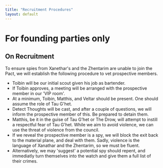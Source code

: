 ```yaml
---
title: "Recruitment Procedures"
layout: default
---
```


# For founding parties only

## On Recruitment

To ensure spies from Xanethar's and the Zhentarim are unable to join the Pact, we will establish the following procedure to vet prospective members.
- Toibin will be our initial scout given his job as bartender.
- If Toibin approves, a meeting will be arranged with the prospective member in our 'VIP room'.
- At a minimum, Toibin, Matthis, and Veltar should be present. One should assume the role of Tau G'het.
- Detect Thoughts will be cast, and after a couple of questions, we will inform the prospective member of this. Be prepared to detain them.
- Matthis, be it in the guise of Tau G'het or The Drow, will attempt to instill a respectful fear of Tau G'het. While we aim to avoid violence, we can use the threat of violence from the council.
- If we reveal the prospective member is a spy, we will block the exit back to the material plane, and deal with them. Sadly, violence is the language of Xanathar and the Zhentarim, so we must be fluent.
- Alternatively, we may 'suggest' a potential spy should repent, and immediatly turn themselves into the watch and give them a full list of their crimes.
